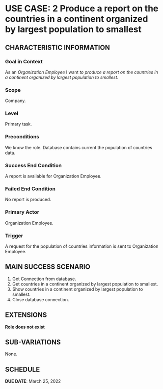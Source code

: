 # USE CASE: 2 Produce a report on the countries in a continent organized by largest population to smallest

## CHARACTERISTIC INFORMATION

### Goal in Context

As an *Organization Employee* I want *to produce a report on the countries in a continent organized by largest population to smallest*.

### Scope

Company.

### Level

Primary task.

### Preconditions

We know the role.  Database contains current the population of countries data.

### Success End Condition

A report is available for Organization Employee.

### Failed End Condition

No report is produced.

### Primary Actor

Organization Employee.

### Trigger

A request for the population of countries information is sent to Organization Employee.

## MAIN SUCCESS SCENARIO

1. Get Connection from database.
2. Get countries in a continent organized by largest population to smallest.
3. Show countries in a continent organized by largest population to smallest.
4. Close database connection.

## EXTENSIONS

**Role does not exist**

## SUB-VARIATIONS

None.

## SCHEDULE

**DUE DATE**: March 25, 2022
